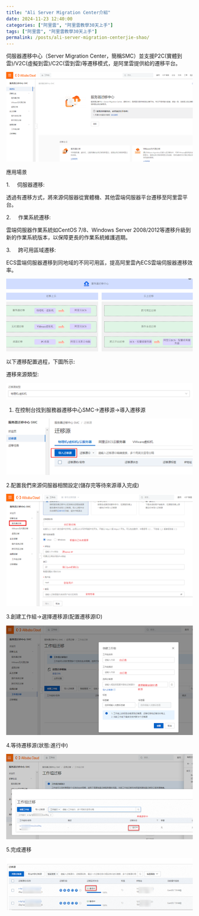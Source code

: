 ```yaml
---
title: "Ali Server Migration Center介紹"
date: 2024-11-23 12:40:00
categories: ["阿里雲", "阿里雲教學30天上手"]
tags: ["阿里雲", "阿里雲教學30天上手"]
permalink: /posts/ali-server-migration-centerjie-shao/
---
```

伺服器遷移中心（Server Migration Center，簡稱SMC）並支援P2C(實體到雲)/V2C(虛擬到雲)/C2C(雲到雲)等遷移模式，是阿里雲提供給的遷移平台。

[![](/assets/images/01-1.png)](https://blogger.googleusercontent.com/img/b/R29vZ2xl/AVvXsEgQOcBxWsvX998uLo3Hd6x20Cy-PC_AOnXhRzduR2mIj7iyksIeNv6SzTpjRJQangj30xc_aYNryOeykoJ-OSsbAZnBbI6U3LCZHo4EMwdV1Hu-mmIiXu2D6hHMkyEWRxXF3kzU_e8kboT-J0zZm0v7omKUGi9RaUVPY09_fBmcZOTj73crKVdKOg5ols_v/s1340/01.png)

  
  

應用場景

1.    
伺服器遷移:

透過有遷移方式，將來源伺服器從實體機、其他雲端伺服器平台遷移至阿里雲平台。

2.    
作業系統遷移:

雲端伺服器作業系統如CentOS 7/8、Windows Server 2008/2012等遷移升級到新的作業系統版本，以保障更長的作業系統維護週期。

3.    
跨可用區域遷移:

ECS雲端伺服器遷移到同地域的不同可用區，提高阿里雲內ECS雲端伺服器遷移效率。

[![](/assets/images/6-1.png)](https://blogger.googleusercontent.com/img/b/R29vZ2xl/AVvXsEgFeidQ7iKtEY6tH6cAgCVvmzb2yrx73Khuoca5L0aU_5Ypt-NzerLBv2kWreewujrVHSHE3SOL60uQr1WM5B-MtkGwjcpbkiOSw2uYMlhBsGVgUn7Di2lCAB_nSkH20ywAGvFOMIr5CgqdBrVx-hpE6uzjjtOMoUc4xhDJE3iEk9qwZEiB7WWsH_qYDsAR/s1557/6.png)

  

以下遷移配置過程，下圖所示:

遷移來源類型:

[![](/assets/images/8.png)](https://blogger.googleusercontent.com/img/b/R29vZ2xl/AVvXsEjrKh33DDvrisWxIf1R10RYhmx8tkNuSpXyxw5ge4Ij3BnHUvlvFCXaoR98qRi-BfFvkcZDc2cdPwr5cScldE24JbkCiSuch36kUOs0opncnStQEcQd1UXbbZdPc2_a6kXs_728eIOa9XqPBBXjt9rQMxc2mGK8-LkQenjVFm_bUO9tWKs7QR0nknash1Cq/s913/8.png)

  
  

1. 在控制台找到服務器遷移中心SMC->遷移源->導入遷移源

[![](/assets/images/7.png)](https://blogger.googleusercontent.com/img/b/R29vZ2xl/AVvXsEia_5XBfbJN1qDvE185ccJjrLC6hoy0ZrO2GDHy2l-RaC0zM6pgzCRm-Qq3hjGdcO8ni0pH4Cc9sCxhr5hyFkYz4QkpEOCHgOKwbnli-9N9T8cwA5OevwwxP0bh1xYvWqPRLBPE3FhaP4pgZEeZmgoDcGonpzj_kG879SsVsN5Hc65V4BAm8UuhbeDc5YoR/s554/7.png)

  

2.配置我們來源伺服器相關設定(儲存完等待來源導入完成)

[![](/assets/images/02-2.png)](https://blogger.googleusercontent.com/img/b/R29vZ2xl/AVvXsEhb7H3M9twnJiAOtIjVmYSrPqvlCteGLBy5ts1NcLsLtDpeCVDb3orFb7xdyGF5PBxUpeaKLgZrfNd_NFRfX5ExrjMg9kP6zD6xJIlLGG5-RpRi0J8mSUJeJQuQ1BV0h-_or9MG4bNiPXdLYDPhmIvKVTnIwt1wLDtUvfWentTY5gxhQrP2cqQqS_9a2bAc/s1173/02.png)

  
  

3.創建工作組->選擇遷移源(配置遷移源ID)

[![](/assets/images/3.png)](https://blogger.googleusercontent.com/img/b/R29vZ2xl/AVvXsEgc9yMxf-piSAJ51UHwocJa60rqZ8Xbm3hkcEqp83NI8E-7DMVtrPlIcuI-4ZFjtqcSM2s14tj_UW8oRLWZCTvnNB_6-K4s1kTYbqYhHTEDYy2qf_vR1XrXLmjDk8Ct092aB_8laCm5NoZAr3iWF8-1stdmzzFHpiYKbLUPBXuhTy5Zp7g1U0Ndmelusyf2/s1122/3.png)

  
  

4.等待遷移源(狀態:進行中)

[![](/assets/images/4-1.png)](https://blogger.googleusercontent.com/img/b/R29vZ2xl/AVvXsEgnPUYzDyKA8IBot1T36Jgk3g67v-jC1WoK4eY024QrfJlAXPpAnKAva2eTrnmeiObz_DTljA8jIhbwU2JK6V5Svdz-l0MXoqkXV-oqKALMb-JH3dC_0Hp1tgOIeG6_kkSusxAoAgt4pdrJwvIYHzM9VPlB5c2i_4SO8BlVA_VFe2NkWUuGzGcS_wTJmM8X/s1171/4.png)

  
  

5.完成遷移

[![](/assets/images/5-1.png)](https://blogger.googleusercontent.com/img/b/R29vZ2xl/AVvXsEjkdxKSPV8R2PzGn6GxzXawDf6rAnLvONmIUGM8C30BN5k25ISSa99qvlYOOLaiy7wvXw_kqcn8Uil4pQKbHsNDTozqpaU0IYbSlrHKcEh9ObvKMgiNQaJHz8hyphenhyphenOgi5lA8PFiuQw07ZHWTJMZK50QGCvk96pJKeK_wCMBT6XK4HnJX1aiyWo2hrChYfH0aW/s1098/5.png)

  
  
  
  